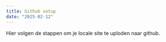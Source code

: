 ```yaml
---
title: Github setup 
date: "2025-02-12"
---
```




Hier volgen de stappen om je locale site te uploden naar github.



